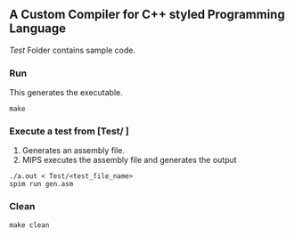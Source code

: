 ## A Custom Compiler for C++ styled Programming Language

*Test* Folder contains sample code.


### Run
This generates the executable.
``` 
make 
```

### Execute a test from [Test/ ]
1) Generates an assembly file.
2) MIPS executes the assembly file and generates the output

``` 
./a.out < Test/<test_file_name>
spim run gen.asm
```

### Clean
```
make clean
```


